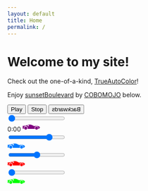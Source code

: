 ```yaml
---
layout: default
title: Home
permalink: /
---
```

<div class="night-overlay">
    <div class="stars"></div>
    <div class="twinkling"></div>
</div>
<div class="bg">
    <div class="content">
        <h1>Welcome to my site!</h1>
        <p>Check out the one-of-a-kind, <a href="https://coryboris.gumroad.com/l/TrueAutoColor">TrueAutoColor</a>!</p>
        <p>Enjoy <a href="https://cobomojo.bandcamp.com/track/sunsetboulevard">sunsetBoulevard</a> by <a href="https://open.spotify.com/artist/4M0W39F23Xi5aRNFCOj4xE?si=lRPQQpr0RKyWAcsjICrjxQ">COBOMOJO</a> below.</p>
    </div>
    <div class="audio-container">
        <div class="control-container">
            <button id="playPauseButton">Play</button>
            <button id="stopButton">Stop</button>
            <button id="reverseButton" style="transform: scaleX(-1)">Backwards</button>
        </div>
        <!-- <audio id="audioPlayer" src="{{ site.baseurl }}/assets/audio/sunsetBoulevard.mp3"></audio> -->
        <div class="time-slider-container">
            <div class="road">
                <input type="range" id="timeSlider" min="0" max="100" value="0">
                <div class="purple-car">
                    <span class="time-label">0:00</span>
                    <svg version="1.1" xmlns="http://www.w3.org/2000/svg" viewBox="0 0 122.88 35.03" width="40" height="20">
                        <path class="st0" d="M99.42,13.57c5.93,0,10.73,4.8,10.73,10.73c0,5.93-4.8,10.73-10.73,10.73s-10.73-4.8-10.73-10.73 C88.69,18.37,93.49,13.57,99.42,13.57L99.42,13.57z M79.05,5c-0.59,1.27-1.06,2.69-1.42,4.23c-0.82,2.57,0.39,3.11,3.19,2.06 c2.06-1.23,4.12-2.47,6.18-3.7c1.05-0.74,1.55-1.47,1.38-2.19c-0.34-1.42-3.08-2.16-5.33-2.6C80.19,2.23,80.39,2.11,79.05,5 L79.05,5z M23.86,19.31c2.75,0,4.99,2.23,4.99,4.99c0,2.75-2.23,4.99-4.99,4.99c-2.75,0-4.99-2.23-4.99-4.99 C18.87,21.54,21.1,19.31,23.86,19.31L23.86,19.31z M99.42,19.31c2.75,0,4.99,2.23,4.99,4.99c0,2.75-2.23,4.99-4.99,4.99 c-2.75,0-4.99-2.23-4.99-4.99C94.43,21.54,96.66,19.31,99.42,19.31L99.42,19.31z M46.14,12.5c2.77-2.97,5.97-4.9,9.67-6.76 c8.1-4.08,13.06-3.58,21.66-3.58l-2.89,7.5c-1.21,1.6-2.58,2.73-4.66,2.84H46.14L46.14,12.5z M23.86,13.57 c5.93,0,10.73,4.8,10.73,10.73c0,5.93-4.8,10.73-10.73,10.73s-10.73-4.8-10.73-10.73C13.13,18.37,17.93,13.57,23.86,13.57 L23.86,13.57z M40.82,10.3c3.52-2.19,7.35-4.15,11.59-5.82c12.91-5.09,22.78-6,36.32-1.9c4.08,1.55,8.16,3.1,12.24,4.06 c4.03,0.96,21.48,1.88,21.91,4.81l-4.31,5.15c1.57,1.36,2.85,3.03,3.32,5.64c-0.13,1.61-0.57,2.96-1.33,4.04 c-1.29,1.85-5.07,3.76-7.11,2.67c-0.65-0.35-1.02-1.05-1.01-2.24c0.06-23.9-28.79-21.18-26.62,2.82H35.48 C44.8,5.49,5.04,5.4,12.1,28.7C9.62,31.38,3.77,27.34,0,18.75c1.03-1.02,2.16-1.99,3.42-2.89c-0.06-0.05,0.06,0.19-0.15-0.17 c-0.21-0.36,0.51-1.87,1.99-2.74C13.02,8.4,31.73,8.52,40.82,10.3L40.82,10.3z" transform="translate(122.88,0) scale(-1,1)" fill="#800080" />
                    </svg>
                </div>
            </div>
        </div>
        <div class="volume-slider-container">
            <div class="road">
                <input type="range" id="volumeSlider" min="0" max="100" value="75">
                <div class="car">
                    <svg version="1.1" xmlns="http://www.w3.org/2000/svg" viewBox="0 0 122.88 35.03" width="40" height="20">
                        <path class="st0" d="M99.42,13.57c5.93,0,10.73,4.8,10.73,10.73c0,5.93-4.8,10.73-10.73,10.73s-10.73-4.8-10.73-10.73 C88.69,18.37,93.49,13.57,99.42,13.57L99.42,13.57z M79.05,5c-0.59,1.27-1.06,2.69-1.42,4.23c-0.82,2.57,0.39,3.11,3.19,2.06 c2.06-1.23,4.12-2.47,6.18-3.7c1.05-0.74,1.55-1.47,1.38-2.19c-0.34-1.42-3.08-2.16-5.33-2.6C80.19,2.23,80.39,2.11,79.05,5 L79.05,5z M23.86,19.31c2.75,0,4.99,2.23,4.99,4.99c0,2.75-2.23,4.99-4.99,4.99c-2.75,0-4.99-2.23-4.99-4.99 C18.87,21.54,21.1,19.31,23.86,19.31L23.86,19.31z M99.42,19.31c2.75,0,4.99,2.23,4.99,4.99c0,2.75-2.23,4.99-4.99,4.99 c-2.75,0-4.99-2.23-4.99-4.99C94.43,21.54,96.66,19.31,99.42,19.31L99.42,19.31z M46.14,12.5c2.77-2.97,5.97-4.9,9.67-6.76 c8.1-4.08,13.06-3.58,21.66-3.58l-2.89,7.5c-1.21,1.6-2.58,2.73-4.66,2.84H46.14L46.14,12.5z M23.86,13.57 c5.93,0,10.73,4.8,10.73,10.73c0,5.93-4.8,10.73-10.73,10.73s-10.73-4.8-10.73-10.73C13.13,18.37,17.93,13.57,23.86,13.57 L23.86,13.57z M40.82,10.3c3.52-2.19,7.35-4.15,11.59-5.82c12.91-5.09,22.78-6,36.32-1.9c4.08,1.55,8.16,3.1,12.24,4.06 c4.03,0.96,21.48,1.88,21.91,4.81l-4.31,5.15c1.57,1.36,2.85,3.03,3.32,5.64c-0.13,1.61-0.57,2.96-1.33,4.04 c-1.29,1.85-5.07,3.76-7.11,2.67c-0.65-0.35-1.02-1.05-1.01-2.24c0.06-23.9-28.79-21.18-26.62,2.82H35.48 C44.8,5.49,5.04,5.4,12.1,28.7C9.62,31.38,3.77,27.34,0,18.75c1.03-1.02,2.16-1.99,3.42-2.89c-0.06-0.05,0.06,0.19-0.15-0.17 c-0.21-0.36,0.51-1.87,1.99-2.74C13.02,8.4,31.73,8.52,40.82,10.3L40.82,10.3z" transform="translate(122.88,0) scale(-1,1)" fill="#007bff"/>
                    </svg>
                </div>
            </div>
        </div>
        <div class="speed-slider-container">
            <div class="road">
                <input type="range" id="speedSlider" min="50" max="150" value="100">
                <div class="red-car">
                    <svg version="1.1" xmlns="http://www.w3.org/2000/svg" viewBox="0 0 122.88 35.03" width="40" height="20">
                        <path class="st0" d="M99.42,13.57c5.93,0,10.73,4.8,10.73,10.73c0,5.93-4.8,10.73-10.73,10.73s-10.73-4.8-10.73-10.73 C88.69,18.37,93.49,13.57,99.42,13.57L99.42,13.57z M79.05,5c-0.59,1.27-1.06,2.69-1.42,4.23c-0.82,2.57,0.39,3.11,3.19,2.06 c2.06-1.23,4.12-2.47,6.18-3.7c1.05-0.74,1.55-1.47,1.38-2.19c-0.34-1.42-3.08-2.16-5.33-2.6C80.19,2.23,80.39,2.11,79.05,5 L79.05,5z M23.86,19.31c2.75,0,4.99,2.23,4.99,4.99c0,2.75-2.23,4.99-4.99,4.99c-2.75,0-4.99-2.23-4.99-4.99 C18.87,21.54,21.1,19.31,23.86,19.31L23.86,19.31z M99.42,19.31c2.75,0,4.99,2.23,4.99,4.99c0,2.75-2.23,4.99-4.99,4.99 c-2.75,0-4.99-2.23-4.99-4.99C94.43,21.54,96.66,19.31,99.42,19.31L99.42,19.31z M46.14,12.5c2.77-2.97,5.97-4.9,9.67-6.76 c8.1-4.08,13.06-3.58,21.66-3.58l-2.89,7.5c-1.21,1.6-2.58,2.73-4.66,2.84H46.14L46.14,12.5z M23.86,13.57 c5.93,0,10.73,4.8,10.73,10.73c0,5.93-4.8,10.73-10.73,10.73s-10.73-4.8-10.73-10.73C13.13,18.37,17.93,13.57,23.86,13.57 L23.86,13.57z M40.82,10.3c3.52-2.19,7.35-4.15,11.59-5.82c12.91-5.09,22.78-6,36.32-1.9c4.08,1.55,8.16,3.1,12.24,4.06 c4.03,0.96,21.48,1.88,21.91,4.81l-4.31,5.15c1.57,1.36,2.85,3.03,3.32,5.64c-0.13,1.61-0.57,2.96-1.33,4.04 c-1.29,1.85-5.07,3.76-7.11,2.67c-0.65-0.35-1.02-1.05-1.01-2.24c0.06-23.9-28.79-21.18-26.62,2.82H35.48 C44.8,5.49,5.04,5.4,12.1,28.7C9.62,31.38,3.77,27.34,0,18.75c1.03-1.02,2.16-1.99,3.42-2.89c-0.06-0.05,0.06,0.19-0.15-0.17 c-0.21-0.36,0.51-1.87,1.99-2.74C13.02,8.4,31.73,8.52,40.82,10.3L40.82,10.3z" transform="translate(122.88,0) scale(-1,1)" fill="#ff0000"/>
                    </svg>
                </div>
            </div>
        </div>
        <div class="reverb-slider-container">
            <div class="road">
                <input type="range" id="reverbSlider" min="0" max="100" value="0">
                <div class="green-car">
                    <svg version="1.1" xmlns="http://www.w3.org/2000/svg" viewBox="0 0 122.88 35.03" width="40" height="20">
                        <path class="st0" d="M99.42,13.57c5.93,0,10.73,4.8,10.73,10.73c0,5.93-4.8,10.73-10.73,10.73s-10.73-4.8-10.73-10.73 C88.69,18.37,93.49,13.57,99.42,13.57L99.42,13.57z M79.05,5c-0.59,1.27-1.06,2.69-1.42,4.23c-0.82,2.57,0.39,3.11,3.19,2.06 c2.06-1.23,4.12-2.47,6.18-3.7c1.05-0.74,1.55-1.47,1.38-2.19c-0.34-1.42-3.08-2.16-5.33-2.6C80.19,2.23,80.39,2.11,79.05,5 L79.05,5z M23.86,19.31c2.75,0,4.99,2.23,4.99,4.99c0,2.75-2.23,4.99-4.99,4.99c-2.75,0-4.99-2.23-4.99-4.99 C18.87,21.54,21.1,19.31,23.86,19.31L23.86,19.31z M99.42,19.31c2.75,0,4.99,2.23,4.99,4.99c0,2.75-2.23,4.99-4.99,4.99 c-2.75,0-4.99-2.23-4.99-4.99C94.43,21.54,96.66,19.31,99.42,19.31L99.42,19.31z M46.14,12.5c2.77-2.97,5.97-4.9,9.67-6.76 c8.1-4.08,13.06-3.58,21.66-3.58l-2.89,7.5c-1.21,1.6-2.58,2.73-4.66,2.84H46.14L46.14,12.5z M23.86,13.57 c5.93,0,10.73,4.8,10.73,10.73c0,5.93-4.8,10.73-10.73,10.73s-10.73-4.8-10.73-10.73C13.13,18.37,17.93,13.57,23.86,13.57 L23.86,13.57z M40.82,10.3c3.52-2.19,7.35-4.15,11.59-5.82c12.91-5.09,22.78-6,36.32-1.9c4.08,1.55,8.16,3.1,12.24,4.06 c4.03,0.96,21.48,1.88,21.91,4.81l-4.31,5.15c1.57,1.36,2.85,3.03,3.32,5.64c-0.13,1.61-0.57,2.96-1.33,4.04 c-1.29,1.85-5.07,3.76-7.11,2.67c-0.65-0.35-1.02-1.05-1.01-2.24c0.06-23.9-28.79-21.18-26.62,2.82H35.48 C44.8,5.49,5.04,5.4,12.1,28.7C9.62,31.38,3.77,27.34,0,18.75c1.03-1.02,2.16-1.99,3.42-2.89c-0.06-0.05,0.06,0.19-0.15-0.17 c-0.21-0.36,0.51-1.87,1.99-2.74C13.02,8.4,31.73,8.52,40.82,10.3L40.82,10.3z" transform="translate(122.88,0) scale(-1,1)" fill="#00ff00" />
                    </svg>
                </div>
            </div>
        </div>
    </div>
</div>

<div id="nightOverlay" style="position: fixed; top: 0; left: 0; right: 0; bottom: 0; background: black; opacity: 0; pointer-events: none; transition: opacity 0.3s ease; z-index: 1;"></div>

<script src="{{ site.baseurl }}/assets/js/audio-control.js" defer></script>

